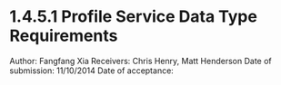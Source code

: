 # 1.4.5.1 Profile Service Data Type Requirements

Author: Fangfang Xia
Receivers: Chris Henry, Matt Henderson
Date of submission: 11/10/2014
Date of acceptance: 


